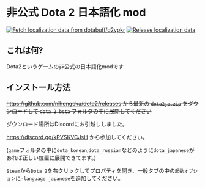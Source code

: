 # 非公式 Dota 2 日本語化 mod

[![Fetch localization data from dotabuff/d2vpkr](https://github.com/nihongoka/dota2/actions/workflows/fetch.yaml/badge.svg)](https://github.com/nihongoka/dota2/actions/workflows/fetch.yaml)
[![Release localization data](https://github.com/nihongoka/dota2/actions/workflows/release.yaml/badge.svg)](https://github.com/nihongoka/dota2/actions/workflows/release.yaml)

## これは何?
Dota2というゲームの非公式の日本語化modです

## インストール方法

~~https://github.com/nihongoka/dota2/releases から最新の `dota2jp.zip` をダウンロードして `dota 2 beta` フォルダの中に展開してください~~

ダウンロード場所はDiscordにお引越ししました。  

https://discord.gg/kPVSKVCJsH から参加してください。

(`game`フォルダの中に`dota_korean`,`dota_russian`などのように`dota_japanese`があれば正しい位置に展開できてます。)

`Steam`から`Dota 2`を右クリックしてプロパティを開き、一般タブの中の`起動オプション`に`-language japanese`を追加してください。

